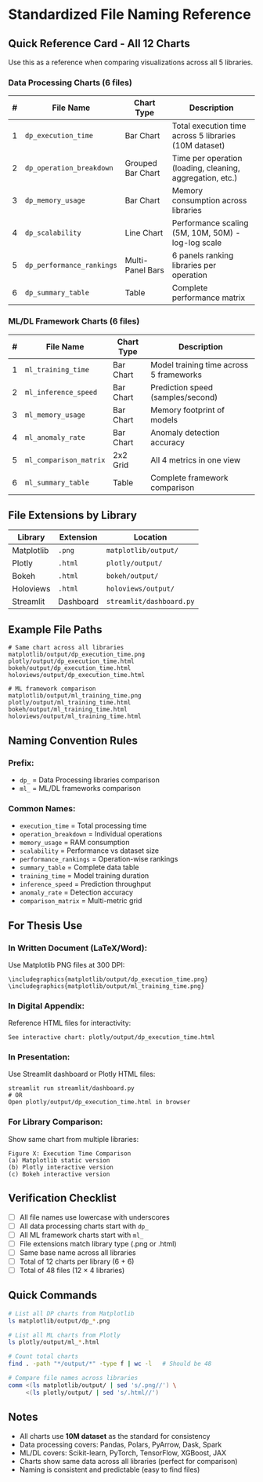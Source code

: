 # Standardized File Naming Reference

## Quick Reference Card - All 12 Charts

Use this as a reference when comparing visualizations across all 5 libraries.

### Data Processing Charts (6 files)

| # | File Name | Chart Type | Description |
|---|-----------|------------|-------------|
| 1 | `dp_execution_time` | Bar Chart | Total execution time across 5 libraries (10M dataset) |
| 2 | `dp_operation_breakdown` | Grouped Bar Chart | Time per operation (loading, cleaning, aggregation, etc.) |
| 3 | `dp_memory_usage` | Bar Chart | Memory consumption across libraries |
| 4 | `dp_scalability` | Line Chart | Performance scaling (5M, 10M, 50M) - log-log scale |
| 5 | `dp_performance_rankings` | Multi-Panel Bars | 6 panels ranking libraries per operation |
| 6 | `dp_summary_table` | Table | Complete performance matrix |

### ML/DL Framework Charts (6 files)

| # | File Name | Chart Type | Description |
|---|-----------|------------|-------------|
| 1 | `ml_training_time` | Bar Chart | Model training time across 5 frameworks |
| 2 | `ml_inference_speed` | Bar Chart | Prediction speed (samples/second) |
| 3 | `ml_memory_usage` | Bar Chart | Memory footprint of models |
| 4 | `ml_anomaly_rate` | Bar Chart | Anomaly detection accuracy |
| 5 | `ml_comparison_matrix` | 2x2 Grid | All 4 metrics in one view |
| 6 | `ml_summary_table` | Table | Complete framework comparison |

## File Extensions by Library

| Library | Extension | Location |
|---------|-----------|----------|
| Matplotlib | `.png` | `matplotlib/output/` |
| Plotly | `.html` | `plotly/output/` |
| Bokeh | `.html` | `bokeh/output/` |
| Holoviews | `.html` | `holoviews/output/` |
| Streamlit | Dashboard | `streamlit/dashboard.py` |

## Example File Paths

```
# Same chart across all libraries
matplotlib/output/dp_execution_time.png
plotly/output/dp_execution_time.html
bokeh/output/dp_execution_time.html
holoviews/output/dp_execution_time.html

# ML framework comparison
matplotlib/output/ml_training_time.png
plotly/output/ml_training_time.html
bokeh/output/ml_training_time.html
holoviews/output/ml_training_time.html
```

## Naming Convention Rules

### Prefix:
- `dp_` = Data Processing libraries comparison
- `ml_` = ML/DL frameworks comparison

### Common Names:
- `execution_time` = Total processing time
- `operation_breakdown` = Individual operations
- `memory_usage` = RAM consumption
- `scalability` = Performance vs dataset size
- `performance_rankings` = Operation-wise rankings
- `summary_table` = Complete data table
- `training_time` = Model training duration
- `inference_speed` = Prediction throughput
- `anomaly_rate` = Detection accuracy
- `comparison_matrix` = Multi-metric grid

## For Thesis Use

### In Written Document (LaTeX/Word):
Use Matplotlib PNG files at 300 DPI:
```
\includegraphics{matplotlib/output/dp_execution_time.png}
\includegraphics{matplotlib/output/ml_training_time.png}
```

### In Digital Appendix:
Reference HTML files for interactivity:
```
See interactive chart: plotly/output/dp_execution_time.html
```

### In Presentation:
Use Streamlit dashboard or Plotly HTML files:
```
streamlit run streamlit/dashboard.py
# OR
Open plotly/output/dp_execution_time.html in browser
```

### For Library Comparison:
Show same chart from multiple libraries:
```
Figure X: Execution Time Comparison
(a) Matplotlib static version
(b) Plotly interactive version
(c) Bokeh interactive version
```

## Verification Checklist

- [ ] All file names use lowercase with underscores
- [ ] All data processing charts start with `dp_`
- [ ] All ML framework charts start with `ml_`
- [ ] File extensions match library type (.png or .html)
- [ ] Same base name across all libraries
- [ ] Total of 12 charts per library (6 + 6)
- [ ] Total of 48 files (12 × 4 libraries)

## Quick Commands

```bash
# List all DP charts from Matplotlib
ls matplotlib/output/dp_*.png

# List all ML charts from Plotly
ls plotly/output/ml_*.html

# Count total charts
find . -path "*/output/*" -type f | wc -l   # Should be 48

# Compare file names across libraries
comm <(ls matplotlib/output/ | sed 's/.png//') \
     <(ls plotly/output/ | sed 's/.html//')
```

## Notes

- All charts use **10M dataset** as the standard for consistency
- Data processing covers: Pandas, Polars, PyArrow, Dask, Spark
- ML/DL covers: Scikit-learn, PyTorch, TensorFlow, XGBoost, JAX
- Charts show same data across all libraries (perfect for comparison)
- Naming is consistent and predictable (easy to find files)
